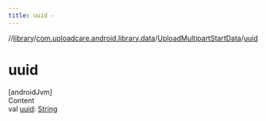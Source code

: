 ```yaml
---
title: uuid -
---
```

//[library](../../index.md)/[com.uploadcare.android.library.data](../index.md)/[UploadMultipartStartData](index.md)/[uuid](uuid.md)



# uuid  
[androidJvm]  
Content  
val [uuid](uuid.md): [String](https://kotlinlang.org/api/latest/jvm/stdlib/kotlin/-string/index.html)  



